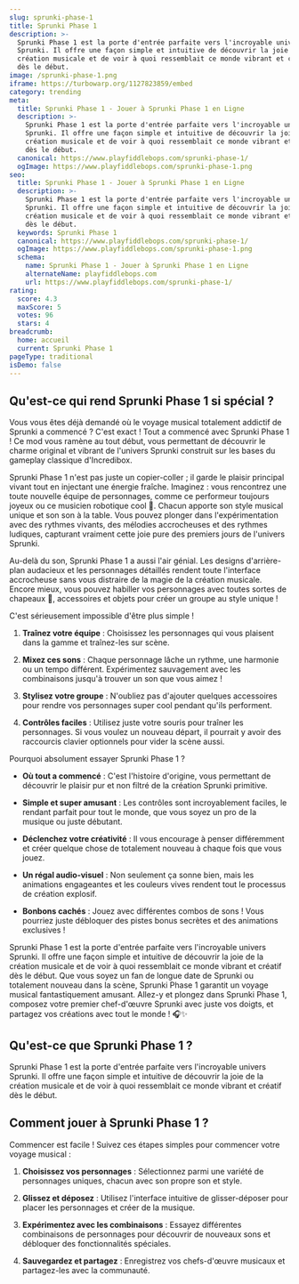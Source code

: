 ```yaml
---
slug: sprunki-phase-1
title: Sprunki Phase 1
description: >-
  Sprunki Phase 1 est la porte d'entrée parfaite vers l'incroyable univers
  Sprunki. Il offre une façon simple et intuitive de découvrir la joie de la
  création musicale et de voir à quoi ressemblait ce monde vibrant et créatif
  dès le début.
image: /sprunki-phase-1.png
iframe: https://turbowarp.org/1127823859/embed
category: trending
meta:
  title: Sprunki Phase 1 - Jouer à Sprunki Phase 1 en Ligne
  description: >-
    Sprunki Phase 1 est la porte d'entrée parfaite vers l'incroyable univers
    Sprunki. Il offre une façon simple et intuitive de découvrir la joie de la
    création musicale et de voir à quoi ressemblait ce monde vibrant et créatif
    dès le début.
  canonical: https://www.playfiddlebops.com/sprunki-phase-1/
  ogImage: https://www.playfiddlebops.com/sprunki-phase-1.png
seo:
  title: Sprunki Phase 1 - Jouer à Sprunki Phase 1 en Ligne
  description: >-
    Sprunki Phase 1 est la porte d'entrée parfaite vers l'incroyable univers
    Sprunki. Il offre une façon simple et intuitive de découvrir la joie de la
    création musicale et de voir à quoi ressemblait ce monde vibrant et créatif
    dès le début.
  keywords: Sprunki Phase 1
  canonical: https://www.playfiddlebops.com/sprunki-phase-1/
  ogImage: https://www.playfiddlebops.com/sprunki-phase-1.png
  schema:
    name: Sprunki Phase 1 - Jouer à Sprunki Phase 1 en Ligne
    alternateName: playfiddlebops.com
    url: https://www.playfiddlebops.com/sprunki-phase-1/
rating:
  score: 4.3
  maxScore: 5
  votes: 96
  stars: 4
breadcrumb:
  home: accueil
  current: Sprunki Phase 1
pageType: traditional
isDemo: false
---
```


## Qu'est-ce qui rend Sprunki Phase 1 si spécial ?

Vous vous êtes déjà demandé où le voyage musical totalement addictif de Sprunki a commencé ? C'est exact ! Tout a commencé avec Sprunki Phase 1 ! Ce mod vous ramène au tout début, vous permettant de découvrir le charme original et vibrant de l'univers Sprunki construit sur les bases du gameplay classique d'Incredibox.

Sprunki Phase 1 n'est pas juste un copier-coller ; il garde le plaisir principal vivant tout en injectant une énergie fraîche. Imaginez : vous rencontrez une toute nouvelle équipe de personnages, comme ce performeur toujours joyeux ou ce musicien robotique cool 🤖. Chacun apporte son style musical unique et son son à la table. Vous pouvez plonger dans l'expérimentation avec des rythmes vivants, des mélodies accrocheuses et des rythmes ludiques, capturant vraiment cette joie pure des premiers jours de l'univers Sprunki.

Au-delà du son, Sprunki Phase 1 a aussi l'air génial. Les designs d'arrière-plan audacieux et les personnages détaillés rendent toute l'interface accrocheuse sans vous distraire de la magie de la création musicale. Encore mieux, vous pouvez habiller vos personnages avec toutes sortes de chapeaux 🎩, accessoires et objets pour créer un groupe au style unique !

C'est sérieusement impossible d'être plus simple !

1. **Traînez votre équipe** : Choisissez les personnages qui vous plaisent dans la gamme et traînez-les sur scène.

1. **Mixez ces sons** : Chaque personnage lâche un rythme, une harmonie ou un tempo différent. Expérimentez sauvagement avec les combinaisons jusqu'à trouver un son que vous aimez !

1. **Stylisez votre groupe** : N'oubliez pas d'ajouter quelques accessoires pour rendre vos personnages super cool pendant qu'ils performent.

1. **Contrôles faciles** : Utilisez juste votre souris pour traîner les personnages. Si vous voulez un nouveau départ, il pourrait y avoir des raccourcis clavier optionnels pour vider la scène aussi.

Pourquoi absolument essayer Sprunki Phase 1 ?

- **Où tout a commencé** : C'est l'histoire d'origine, vous permettant de découvrir le plaisir pur et non filtré de la création Sprunki primitive.

- **Simple et super amusant** : Les contrôles sont incroyablement faciles, le rendant parfait pour tout le monde, que vous soyez un pro de la musique ou juste débutant.

- **Déclenchez votre créativité** : Il vous encourage à penser différemment et créer quelque chose de totalement nouveau à chaque fois que vous jouez.

- **Un régal audio-visuel** : Non seulement ça sonne bien, mais les animations engageantes et les couleurs vives rendent tout le processus de création explosif.

- **Bonbons cachés** : Jouez avec différentes combos de sons ! Vous pourriez juste débloquer des pistes bonus secrètes et des animations exclusives !

Sprunki Phase 1 est la porte d'entrée parfaite vers l'incroyable univers Sprunki. Il offre une façon simple et intuitive de découvrir la joie de la création musicale et de voir à quoi ressemblait ce monde vibrant et créatif dès le début. Que vous soyez un fan de longue date de Sprunki ou totalement nouveau dans la scène, Sprunki Phase 1 garantit un voyage musical fantastiquement amusant. Allez-y et plongez dans Sprunki Phase 1, composez votre premier chef-d'œuvre Sprunki avec juste vos doigts, et partagez vos créations avec tout le monde ! 🎧✨

## Qu'est-ce que Sprunki Phase 1 ?

Sprunki Phase 1 est la porte d'entrée parfaite vers l'incroyable univers Sprunki. Il offre une façon simple et intuitive de découvrir la joie de la création musicale et de voir à quoi ressemblait ce monde vibrant et créatif dès le début.

## Comment jouer à Sprunki Phase 1 ?

Commencer est facile ! Suivez ces étapes simples pour commencer votre voyage musical :

1. **Choisissez vos personnages** : Sélectionnez parmi une variété de personnages uniques, chacun avec son propre son et style.

1. **Glissez et déposez** : Utilisez l'interface intuitive de glisser-déposer pour placer les personnages et créer de la musique.

1. **Expérimentez avec les combinaisons** : Essayez différentes combinaisons de personnages pour découvrir de nouveaux sons et débloquer des fonctionnalités spéciales.

1. **Sauvegardez et partagez** : Enregistrez vos chefs-d'œuvre musicaux et partagez-les avec la communauté.